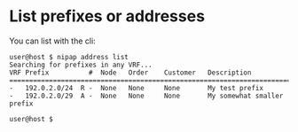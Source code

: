 # List prefixes or addresses

You can list with the cli:

```
user@host $ nipap address list
Searching for prefixes in any VRF...
VRF Prefix          #  Node   Order    Customer   Description
============================================================================
-   192.0.2.0/24  R -  None   None     None       My test prefix
-   192.0.2.0/29  A -  None   None     None       My somewhat smaller prefix

user@host $
```

